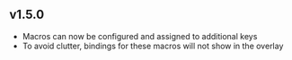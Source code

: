 ## v1.5.0

* Macros can now be configured and assigned to additional keys
* To avoid clutter, bindings for these macros will not show in the overlay
